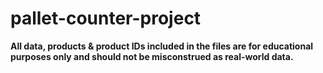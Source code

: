 # pallet-counter-project

******All data, products & product IDs included in the files are for educational purposes only and should not be misconstrued as real-world data.******
